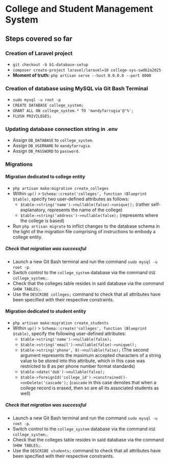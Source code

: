 # College and Student Management System 
## Steps covered so far

### Creation of Laravel project
- ```git checkout -b b1-database-setup```
- ```composer create-project laravel/laravel=10 college-sys-swd62a2025```
- **Moment of truth:** ```php artisan serve --host 0.0.0.0 --port 8000```

### Creation of database using MySQL via Git Bash Terminal
- ```sudo mysql -u root -p```
- ```CREATE DATABASE college_system;```
- ```GRANT ALL ON college_system.* TO 'mandyfarrugia'@'%';```
- ```FLUSH PRIVILEGES;```

### Updating database connection string in .env
- Assign ```DB_DATABASE``` to ```college_system```.
- Assign ```DB_USERNAME``` to ```mandyfarrugia```.
- Assign ```DB_PASSWORD``` to ```password```.

### Migrations
#### Migration dedicated to college entity
- ```php artisan make:migration create_colleges```
- Within ```up()``` > ```Schema::create('colleges', function (Blueprint $table)```, specify two user-defined attributes as follows:
    - ```$table->string('name')->nullable(false)->unique();``` (rather self-explanatory, represents the name of the college)
    - ```$table->string('address')->nullable(false);``` (represents where the college is based)
- Run ```php artisan migrate``` to inflict changes to the database schema in the light of the migration file comprising of instructions to embody a college entity.

##### Check that migration was successful
- Launch a new Git Bash terminal and run the command ```sudo mysql -u root -p```.
- Switch control to the ```college_system``` database via the command ```USE college_system;```.
- Check that the colleges table resides in said database via the command ```SHOW TABLES;```.
- Use the ```DESCRIBE colleges;``` command to check that all attributes have been specified with their respective constraints.

#### Migration dedicated to student entity
- ```php artisan make:migration create_students```
- Within ```up()``` > ```Schema::create('colleges', function (Blueprint $table)```, specify the following user-defined attributes:
    - ```$table->string('name')->nullable(false);```
    - ```$table->string('email')->nullable(false)->unique();```
    - ```$table->string('phone', 8)->nullable(false);``` (The second argument represents the maximum accepted characters of a string value to be stored into this attribute, which in this case was restricted to 8 as per phone number format standards)
    - ```$table->date('dob')->nullable(false);```
    - ```$table->foreignId('college_id')->constrained()->onDelete('cascade');``` (```cascade``` in this case denotes that when a college record is erased, then so are all its associated students as well)

##### Check that migration was successful
- Launch a new Git Bash terminal and run the command ```sudo mysql -u root -p```.
- Switch control to the ```college_system``` database via the command ```USE college_system;```.
- Check that the colleges table resides in said database via the command ```SHOW TABLES;```.
- Use the ```DESCRIBE students;``` command to check that all attributes have been specified with their respective constraints.